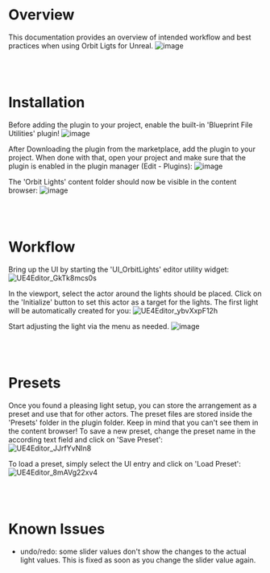 # Overview
This documentation provides an overview of intended workflow and best practices when using Orbit Ligts for Unreal.
![image](https://user-images.githubusercontent.com/63724445/210605095-0167c31e-3a10-4f79-b37d-da2582401bd9.png)

<br>
<br>

# Installation
Before adding the plugin to your project, enable the built-in 'Blueprint File Utilities' plugin!
![image](https://user-images.githubusercontent.com/63724445/211087253-e7d41009-da2c-44a3-82a6-5f0359f4ac40.png)

After Downloading the plugin from the marketplace, add the plugin to your project. 
When done with that, open your project and make sure that the plugin is enabled in the plugin manager (Edit - Plugins):
![image](https://user-images.githubusercontent.com/63724445/210607391-7a9ac921-1cfd-4476-847e-329b73f02705.png)

The 'Orbit Lights' content folder should now be visible in the content browser:
![image](https://user-images.githubusercontent.com/63724445/210607920-f4c35f1a-d667-4948-8ae7-9a6197b68a7c.png)

<br>
<br>
 
# Workflow
Bring up the UI by starting the 'UI_OrbitLights' editor utility widget:
![UE4Editor_GkTk8mcs0s](https://user-images.githubusercontent.com/63724445/210610047-b2ad139c-772c-4749-b465-0f531f3d143c.gif)

In the viewport, select the actor around the lights should be placed. Click on the 'Initialize' button to set this actor as a target for the lights. The first light will be automatically created for you:
![UE4Editor_ybvXxpF12h](https://user-images.githubusercontent.com/63724445/210610206-c284e30a-4f0e-422e-af58-4d0102264542.gif)

Start adjusting the light via the menu as needed.
![image](https://user-images.githubusercontent.com/63724445/210875495-d66e6472-a2aa-47d5-9d24-4945eab32902.png)

<br>
<br>
  
# Presets
Once you found a pleasing light setup, you can store the arrangement as a preset and use that for other actors. The preset files are stored inside the 'Presets' folder in the plugin folder. Keep in mind that you can't see them in the content browser!
To save a new preset, change the preset name in the according text field and click on 'Save Preset': <br>
![UE4Editor_JJrfYvNIn8](https://user-images.githubusercontent.com/63724445/210876488-4e9c1a73-7ff3-4801-a53d-2342e2d73ebf.gif)

To load a preset, simply select the UI entry and click on 'Load Preset': <br>
![UE4Editor_8mAVg22xv4](https://user-images.githubusercontent.com/63724445/210876510-c2ad9278-a53e-4d2e-820c-31597aecf195.gif)

<br>
<br>

# Known Issues
- undo/redo: some slider values don't show the changes to the actual light values. This is fixed as soon as you change the slider value again.
